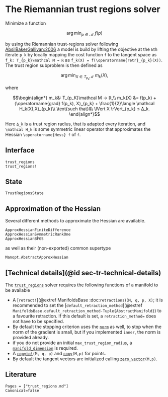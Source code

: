 # The Riemannian trust regions solver

Minimize a function

```math
\operatorname*{\arg\,min}_{p ∈ \mathcal{M}}\ f(p)
```

by using the Riemannian trust-regions solver following [AbsilBakerGallivan:2006](@cite) a model is build by
lifting the objective at the ``k``th iterate ``p_k`` by locally mapping the
cost function ``f`` to the tangent space as ``f_k: T_{p_k}\mathcal M → ℝ`` as
``f_k(X) = f(\operatorname{retr}_{p_k}(X))``.
The trust region subproblem is then defined as

```math
\operatorname*{arg\,min}_{X ∈ T_{p_k}\mathcal M}\ m_k(X),
```

where

```math
\begin{align*}
m_k&: T_{p_K}\mathcal M → ℝ,\\
m_k(X) &= f(p_k) + ⟨\operatorname{grad} f(p_k), X⟩_{p_k} + \frac{1}{2}\langle \mathcal H_k(X),X⟩_{p_k}\\
\text{such that}&\ \lVert X \rVert_{p_k} ≤ Δ_k.
\end{align*}
```

Here ``Δ_k`` is a trust region radius, that is adapted every iteration, and ``\mathcal H_k`` is
some symmetric linear operator that approximates the Hessian ``\operatorname{Hess} f`` of ``f``.


## Interface

```@docs
trust_regions
trust_regions!
```

## State

```@docs
TrustRegionsState
```

## Approximation of the Hessian

Several different methods to approximate the Hessian are available.

```@docs
ApproxHessianFiniteDifference
ApproxHessianSymmetricRankOne
ApproxHessianBFGS
```

as well as their (non-exported) common supertype

```@docs
Manopt.AbstractApproxHessian
```

## [Technical details](@id sec-tr-technical-details)

The [`trust_regions`](@ref) solver requires the following functions of a manifold to be available

* A [`retract!`](@extref ManifoldsBase :doc:`retractions`)`(M, q, p, X)`; it is recommended to set the [`default_retraction_method`](@extref `ManifoldsBase.default_retraction_method-Tuple{AbstractManifold}`) to a favourite retraction. If this default is set, a `retraction_method=` does not have to be specified.
* By default the stopping criterion uses the [`norm`](https://juliamanifolds.github.io/ManifoldsBase.jl/stable/functions/#LinearAlgebra.norm-Tuple{AbstractManifold,%20Any,%20Any}) as well, to stop when the norm of the gradient is small, but if you implemented `inner`, the norm is provided already.
* if you do not provide an initial `max_trust_region_radius`, a [`manifold_dimension`](https://juliamanifolds.github.io/ManifoldsBase.jl/stable/functions/#ManifoldsBase.manifold_dimension-Tuple{AbstractManifold}) is required.
* A [`copyto!`](https://juliamanifolds.github.io/ManifoldsBase.jl/stable/functions/#Base.copyto!-Tuple{AbstractManifold,%20Any,%20Any})`(M, q, p)` and [`copy`](https://juliamanifolds.github.io/ManifoldsBase.jl/stable/functions/#Base.copy-Tuple{AbstractManifold,%20Any})`(M,p)` for points.
* By default the tangent vectors are initialized calling [`zero_vector`](https://juliamanifolds.github.io/ManifoldsBase.jl/stable/functions/#ManifoldsBase.zero_vector-Tuple{AbstractManifold,%20Any})`(M,p)`.


## Literature

```@bibliography
Pages = ["trust_regions.md"]
Canonical=false
```
